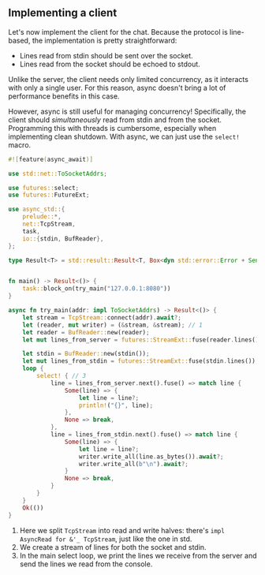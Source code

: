 ## Implementing a client

Let's now implement the client for the chat.
Because the protocol is line-based, the implementation is pretty straightforward:

* Lines read from stdin should be sent over the socket.
* Lines read from the socket should be echoed to stdout.

Unlike the server, the client needs only limited concurrency, as it interacts with only a single user.
For this reason, async doesn't bring a lot of performance benefits in this case.

However, async is still useful for managing concurrency!
Specifically, the client should *simultaneously* read from stdin and from the socket.
Programming this with threads is cumbersome, especially when implementing clean shutdown.
With async, we can just use the `select!` macro.

```rust
#![feature(async_await)]

use std::net::ToSocketAddrs;

use futures::select;
use futures::FutureExt;

use async_std::{
    prelude::*,
    net::TcpStream,
    task,
    io::{stdin, BufReader},
};

type Result<T> = std::result::Result<T, Box<dyn std::error::Error + Send + Sync>>;


fn main() -> Result<()> {
    task::block_on(try_main("127.0.0.1:8080"))
}

async fn try_main(addr: impl ToSocketAddrs) -> Result<()> {
    let stream = TcpStream::connect(addr).await?;
    let (reader, mut writer) = (&stream, &stream); // 1
    let reader = BufReader::new(reader);
    let mut lines_from_server = futures::StreamExt::fuse(reader.lines()); // 2

    let stdin = BufReader::new(stdin());
    let mut lines_from_stdin = futures::StreamExt::fuse(stdin.lines()); // 2
    loop {
        select! { // 3
            line = lines_from_server.next().fuse() => match line {
                Some(line) => {
                    let line = line?;
                    println!("{}", line);
                },
                None => break,
            },
            line = lines_from_stdin.next().fuse() => match line {
                Some(line) => {
                    let line = line?;
                    writer.write_all(line.as_bytes()).await?;
                    writer.write_all(b"\n").await?;
                }
                None => break,
            }
        }
    }
    Ok(())
}
```

1. Here we split `TcpStream` into read and write halves: there's `impl AsyncRead for &'_ TcpStream`, just like the one in std.
2. We create a stream of lines for both the socket and stdin.
3. In the main select loop, we print the lines we receive from the server and send the lines we read from the console.
